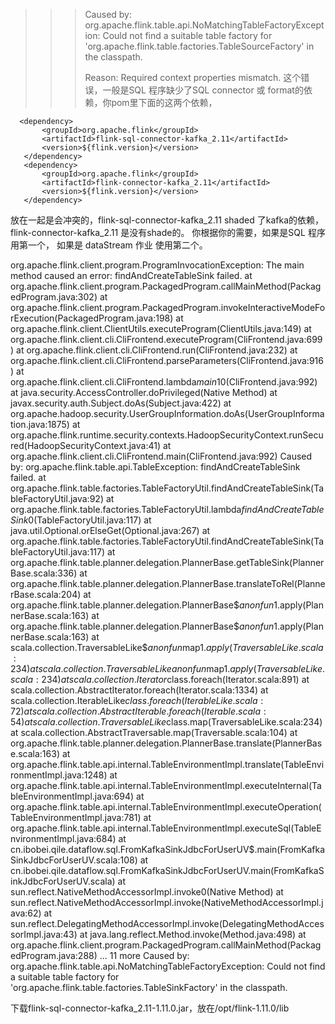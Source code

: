
>>> Caused by: org.apache.flink.table.api.NoMatchingTableFactoryException:
>>> Could not find a suitable table factory for
>>> 'org.apache.flink.table.factories.TableSourceFactory' in
>>> the classpath.
>>> 
>>> 
>>> Reason: Required context properties mismatch.
这个错误，一般是SQL 程序缺少了SQL connector 或 format的依赖，你pom里下面的这两个依赖，

      <dependency>
           <groupId>org.apache.flink</groupId>
           <artifactId>flink-sql-connector-kafka_2.11</artifactId>
           <version>${flink.version}</version>
       </dependency>
       <dependency>
           <groupId>org.apache.flink</groupId>
           <artifactId>flink-connector-kafka_2.11</artifactId>
           <version>${flink.version}</version>
       </dependency>

放在一起是会冲突的，flink-sql-connector-kafka_2.11 shaded 了kafka的依赖， flink-connector-kafka_2.11 是没有shade的。
你根据你的需要，如果是SQL 程序用第一个， 如果是 dataStream 作业 使用第二个。



org.apache.flink.client.program.ProgramInvocationException: The main method caused an error: findAndCreateTableSink failed.
	at org.apache.flink.client.program.PackagedProgram.callMainMethod(PackagedProgram.java:302)
	at org.apache.flink.client.program.PackagedProgram.invokeInteractiveModeForExecution(PackagedProgram.java:198)
	at org.apache.flink.client.ClientUtils.executeProgram(ClientUtils.java:149)
	at org.apache.flink.client.cli.CliFrontend.executeProgram(CliFrontend.java:699)
	at org.apache.flink.client.cli.CliFrontend.run(CliFrontend.java:232)
	at org.apache.flink.client.cli.CliFrontend.parseParameters(CliFrontend.java:916)
	at org.apache.flink.client.cli.CliFrontend.lambda$main$10(CliFrontend.java:992)
	at java.security.AccessController.doPrivileged(Native Method)
	at javax.security.auth.Subject.doAs(Subject.java:422)
	at org.apache.hadoop.security.UserGroupInformation.doAs(UserGroupInformation.java:1875)
	at org.apache.flink.runtime.security.contexts.HadoopSecurityContext.runSecured(HadoopSecurityContext.java:41)
	at org.apache.flink.client.cli.CliFrontend.main(CliFrontend.java:992)
Caused by: org.apache.flink.table.api.TableException: findAndCreateTableSink failed.
	at org.apache.flink.table.factories.TableFactoryUtil.findAndCreateTableSink(TableFactoryUtil.java:92)
	at org.apache.flink.table.factories.TableFactoryUtil.lambda$findAndCreateTableSink$0(TableFactoryUtil.java:117)
	at java.util.Optional.orElseGet(Optional.java:267)
	at org.apache.flink.table.factories.TableFactoryUtil.findAndCreateTableSink(TableFactoryUtil.java:117)
	at org.apache.flink.table.planner.delegation.PlannerBase.getTableSink(PlannerBase.scala:336)
	at org.apache.flink.table.planner.delegation.PlannerBase.translateToRel(PlannerBase.scala:204)
	at org.apache.flink.table.planner.delegation.PlannerBase$$anonfun$1.apply(PlannerBase.scala:163)
	at org.apache.flink.table.planner.delegation.PlannerBase$$anonfun$1.apply(PlannerBase.scala:163)
	at scala.collection.TraversableLike$$anonfun$map$1.apply(TraversableLike.scala:234)
	at scala.collection.TraversableLike$$anonfun$map$1.apply(TraversableLike.scala:234)
	at scala.collection.Iterator$class.foreach(Iterator.scala:891)
	at scala.collection.AbstractIterator.foreach(Iterator.scala:1334)
	at scala.collection.IterableLike$class.foreach(IterableLike.scala:72)
	at scala.collection.AbstractIterable.foreach(Iterable.scala:54)
	at scala.collection.TraversableLike$class.map(TraversableLike.scala:234)
	at scala.collection.AbstractTraversable.map(Traversable.scala:104)
	at org.apache.flink.table.planner.delegation.PlannerBase.translate(PlannerBase.scala:163)
	at org.apache.flink.table.api.internal.TableEnvironmentImpl.translate(TableEnvironmentImpl.java:1248)
	at org.apache.flink.table.api.internal.TableEnvironmentImpl.executeInternal(TableEnvironmentImpl.java:694)
	at org.apache.flink.table.api.internal.TableEnvironmentImpl.executeOperation(TableEnvironmentImpl.java:781)
	at org.apache.flink.table.api.internal.TableEnvironmentImpl.executeSql(TableEnvironmentImpl.java:684)
	at cn.ibobei.qile.dataflow.sql.FromKafkaSinkJdbcForUserUV$.main(FromKafkaSinkJdbcForUserUV.scala:108)
	at cn.ibobei.qile.dataflow.sql.FromKafkaSinkJdbcForUserUV.main(FromKafkaSinkJdbcForUserUV.scala)
	at sun.reflect.NativeMethodAccessorImpl.invoke0(Native Method)
	at sun.reflect.NativeMethodAccessorImpl.invoke(NativeMethodAccessorImpl.java:62)
	at sun.reflect.DelegatingMethodAccessorImpl.invoke(DelegatingMethodAccessorImpl.java:43)
	at java.lang.reflect.Method.invoke(Method.java:498)
	at org.apache.flink.client.program.PackagedProgram.callMainMethod(PackagedProgram.java:288)
	... 11 more
Caused by: org.apache.flink.table.api.NoMatchingTableFactoryException: Could not find a suitable table factory for 'org.apache.flink.table.factories.TableSinkFactory' in
the classpath.


下载flink-sql-connector-kafka_2.11-1.11.0.jar，放在/opt/flink-1.11.0/lib